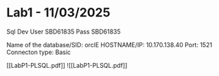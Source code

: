 # Lab1 - 11/03/2025

Sql Dev
	User SBD61835
	Pass SBD61835
	
Name of the database/SID: orclE
HOSTNAME/IP: 10.170.138.40
Port: 1521
Connecton type: Basic

[[LabP1-PLSQL.pdf]]
![[LabP1-PLSQL.pdf]]